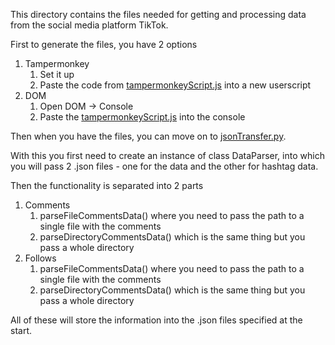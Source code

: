 This directory contains the files needed for getting and processing data from the social media platform TikTok.

First to generate the files, you have 2 options

1. Tampermonkey 
   1. Set it up
   2. Paste the code from [tampermonkeyScript.js](tampermonkeyScript.js) into a new userscript
2. DOM
   1. Open DOM -> Console
   2. Paste the [tampermonkeyScript.js](tampermonkeyScript.js) into the console

Then when you have the files, you can move on to [jsonTransfer.py](jsonTransfer.py).

With this you first need to create an instance of class DataParser, into which you will pass 2 .json files - one for the data and the other for hashtag data.

Then the functionality is separated into 2 parts
1. Comments
   1. parseFileCommentsData() where you need to pass the path to a single file with the comments
   2. parseDirectoryCommentsData() which is the same thing but you pass a whole directory
2. Follows
   1. parseFileCommentsData() where you need to pass the path to a single file with the comments
   2. parseDirectoryCommentsData() which is the same thing but you pass a whole directory

All of these will store the information into the .json files specified at the start.